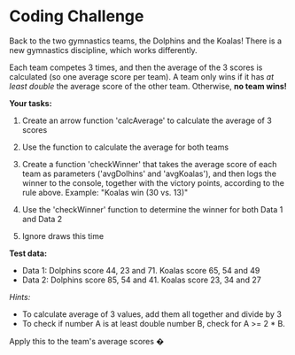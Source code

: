 # Coding Challenge

Back to the two gymnastics teams, the Dolphins and the Koalas! There is a new
gymnastics discipline, which works differently.

Each team competes 3 times, and then the average of the 3 scores is calculated (so
one average score per team).
A team only wins if it has _at least double_ the average score of the other team.
Otherwise, **no team wins!**

**Your tasks:**

1. Create an arrow function 'calcAverage' to calculate the average of 3 scores

2. Use the function to calculate the average for both teams

3. Create a function 'checkWinner' that takes the average score of each team
   as parameters ('avgDolhins' and 'avgKoalas'), and then logs the winner
   to the console, together with the victory points, according to the rule above.
   Example: "Koalas win (30 vs. 13)"

4. Use the 'checkWinner' function to determine the winner for both Data 1 and
   Data 2

5. Ignore draws this time

**Test data:**

- Data 1: Dolphins score 44, 23 and 71. Koalas score 65, 54 and 49
- Data 2: Dolphins score 85, 54 and 41. Koalas score 23, 34 and 27

_Hints:_

- To calculate average of 3 values, add them all together and divide by 3
- To check if number A is at least double number B, check for A >= 2 \* B.

Apply this to the team's average scores �
